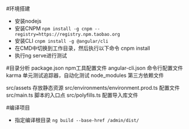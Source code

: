 #环境搭建
* 安装nodejs
* 安装CNPM  `npm install -g cnpm --registry=https://registry.npm.taobao.org`
* 安装CLI   `cnpm install -g @angular/cli`
* 在CMD中切换到工作目录，然后执行以下命令 cnpm install
* 执行ng serve进行测试

#目录分析
package.json npm工具配置文件
angular-cli.json  命令行配置文件
karma 单元测试追踪器，自动化测试
node_modules 第三方依赖文件

src/assets 存放静态资源
src/environments/environment.prod.ts 配置文件
src/main.ts  脚本的入口点
src/polyfills.ts 配置导入库文件

#编译项目
* 指定编译根目录  `ng build --base-href /admin/dist/`